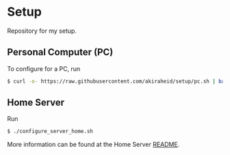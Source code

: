 # Setup

Repository for my setup.

## Personal Computer (PC)

To configure for a PC, run

```bash
$ curl -o- https://raw.githubusercontent.com/akiraheid/setup/pc.sh | bash
```

## Home Server

Run

```bash
$ ./configure_server_home.sh
```

More information can be found at the Home Server [README](./server-home/README.md).
